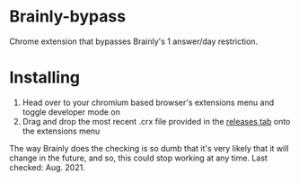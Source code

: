 # Brainly-bypass
Chrome extension that bypasses Brainly's 1 answer/day restriction.

# Installing
1. Head over to your chromium based browser's extensions menu and toggle developer mode on
2. Drag and drop the most recent .crx file provided in the [releases tab](https://github.com/Rafaeruo/brainly-bypass/releases) onto the extensions menu

The way Brainly does the checking is so dumb that it's very likely that it will change in the future, and so, this could stop working at any time. Last checked: Aug. 2021. 
